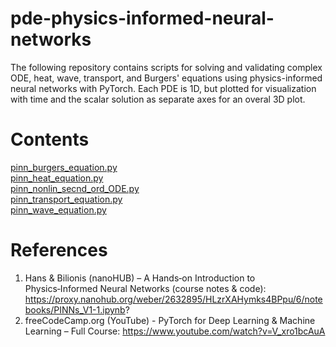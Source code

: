 # pde-physics-informed-neural-networks

The following repository contains scripts for solving and validating complex ODE, heat, wave, transport, and Burgers' equations using physics-informed neural networks with PyTorch. Each PDE is 1D, but plotted for visualization with time and the scalar solution as separate axes for an overal 3D plot.

# Contents
[pinn_burgers_equation.py](#pinn_burgers_equationpy)  
[pinn_heat_equation.py](#pinn_heat_equationpy)     
[pinn_nonlin_secnd_ord_ODE.py](#pinn_nonlin_secnd_ord_ODEpy)  
[pinn_transport_equation.py](#pinn_transport_equationpy)  
[pinn_wave_equation.py](#pinn_wave_equationpy)  

# References
1. Hans & Bilionis (nanoHUB) – A Hands‑on Introduction to Physics‑Informed Neural Networks (course notes & code): https://proxy.nanohub.org/weber/2632895/HLzrXAHymks4BPpu/6/notebooks/PINNs_V1-1.ipynb?
2. freeCodeCamp.org (YouTube) - PyTorch for Deep Learning & Machine Learning – Full Course:
https://www.youtube.com/watch?v=V_xro1bcAuA
